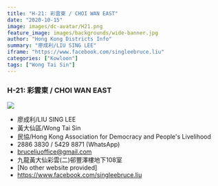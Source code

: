 ```yaml
---
title: "H-21: 彩雲東 / CHOI WAN EAST"
date: "2020-10-15"
image: images/dc-avatar/H21.png
feature_image: images/backgrounds/wide-banner.jpg
author: "Hong Kong Districts Info"
summary: "廖成利/LIU SING LEE"
iframe: "https://www.facebook.com/singleebruce.liu"
categories: ["Kowloon"]
tags: ["Wong Tai Sin"]
---
```


### H-21: 彩雲東 / CHOI WAN EAST  
![](/images/dc-avatar/H21.png)  

 - 廖成利/LIU SING LEE  
 - 黃大仙區/Wong Tai Sin  
 - 民協/Hong Kong Association for Democracy and People's Livelihood  
 - 2886 3830 / 5429 8871 (WhatsApp)  
 - bruceliuoffice@gmail.com  
 - 九龍黃大仙彩雲(二)邨豐澤樓地下108室  
 - [No other website provided]  
 - https://www.facebook.com/singleebruce.liu
